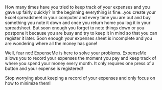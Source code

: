 How many times have you tried to keep track of your expenses and you gave up fairly quickly?
In the beginning everything is fine...you create your Excel spreadsheet in your computer and every time you are out and buy something you note it down and once you return home you log it in your spreadsheet. But soon enough you forget to note things down or you postpone it because you are busy and try to keep it in mind so that you can register it later. Soon enough your expenses sheet is incomplete and you are wondering where all the money has gone!

Well, fear not! ExpenseMe is here to solve your problems.
ExpenseMe allows you to record your expenses the moment you pay and keep track of where you spend your money every month. It only requires one press of a button and your expense is registered!

Stop worrying about keeping a record of your expenses and only focus on how to minimize them!
